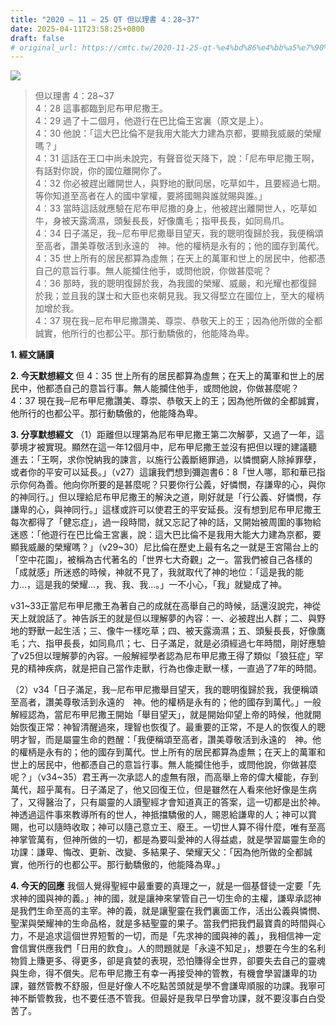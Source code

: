 ```yaml
---
title: "2020 – 11 – 25 QT 但以理書 4：28~37"
date: 2025-04-11T23:58:25+0800
draft: false
# original_url: https://cmtc.tw/2020-11-25-qt-%e4%bd%86%e4%bb%a5%e7%90%86%e6%9b%b8-4%ef%bc%9a2837
---
```


![](/images/qt.jpg)
> 但以理書 4：28\~37  
> 4：28 這事都臨到尼布甲尼撒王。  
> 4：29 過了十二個月，他遊行在巴比倫王宮裏（原文是上）。  
> 4：30 他說：「這大巴比倫不是我用大能大力建為京都，要顯我威嚴的榮耀嗎？」  
> 4：31 這話在王口中尚未說完，有聲音從天降下，說：「尼布甲尼撒王啊，有話對你說，你的國位離開你了。  
> 4：32 你必被趕出離開世人，與野地的獸同居，吃草如牛，且要經過七期。等你知道至高者在人的國中掌權，要將國賜與誰就賜與誰。」  
> 4：33 當時這話就應驗在尼布甲尼撒的身上，他被趕出離開世人，吃草如牛，身被天露滴濕，頭髮長長，好像鷹毛；指甲長長，如同鳥爪。  
> 4：34 日子滿足，我─尼布甲尼撒舉目望天，我的聰明復歸於我，我便稱頌至高者，讚美尊敬活到永遠的　神。他的權柄是永有的；他的國存到萬代。  
> 4：35 世上所有的居民都算為虛無；在天上的萬軍和世上的居民中，他都憑自己的意旨行事。無人能攔住他手，或問他說，你做甚麼呢？  
> 4：36 那時，我的聰明復歸於我，為我國的榮耀、威嚴，和光耀也都復歸於我；並且我的謀士和大臣也來朝見我。我又得堅立在國位上，至大的權柄加增於我。  
> 4：37 現在我─尼布甲尼撒讚美、尊崇、恭敬天上的王；因為他所做的全都誠實，他所行的也都公平。那行動驕傲的，他能降為卑。

**1. 經文誦讀**

**2.  今天默想經文**
但 4：35 世上所有的居民都算為虛無；在天上的萬軍和世上的居民中，他都憑自己的意旨行事。無人能攔住他手，或問他說，你做甚麼呢？  
4：37 現在我─尼布甲尼撒讚美、尊崇、恭敬天上的王；因為他所做的全都誠實，他所行的也都公平。那行動驕傲的，他能降為卑。

**3. 分享默想經文**
（1）距離但以理第為尼布甲尼撒王第二次解夢，又過了一年，這夢境才被實現。顯然在這一年12個月中，尼布甲尼撒王並沒有把但以理的建議聽進去：「王啊，求你悅納我的諫言，以施行公義斷絕罪過，以憐憫窮人除掉罪孽，或者你的平安可以延長。」（v27）這讓我們想到彌迦書6：8「世人哪，耶和華已指示你何為善。他向你所要的是甚麼呢？只要你行公義，好憐憫，存謙卑的心，與你的神同行。」但以理給尼布甲尼撒王的解決之道，剛好就是「行公義、好憐憫，存謙卑的心，與神同行。」這樣或許可以使君王的平安延長。沒有想到尼布甲尼撒王每次都得了「健忘症」，過一段時間，就又忘記了神的話，又開始被周圍的事物給迷惑：「他遊行在巴比倫王宮裏，說：這大巴比倫不是我用大能大力建為京都，要顯我威嚴的榮耀嗎？」（v29\~30）尼比倫在歷史上最有名之一就是王宮陽台上的「空中花園」，被稱為古代著名的「世界七大奇觀」之一。當我們被自己各樣的「成就感」所迷惑的時候，神就不見了，我就取代了神的地位：「這是我的能力…，這是我的榮耀…，我、我、我…。」一不小心，「我」就變成了神。

v31\~33正當尼布甲尼撒王為著自己的成就在高舉自己的時候，話還沒說完，神從天上就說話了。神告訴王的就是但以理解夢的內容：一、必被趕出人群；二、與野地的野獸一起生活；三、像牛一樣吃草；四、被天露滴濕；五、頭髮長長，好像鷹毛；六、指甲長長，如同鳥爪；七、日子滿足，就是必須經過七年時間，剛好應驗了v25但以理解夢的內容。一般解經學者認為尼布甲尼撒王得了類似「狼狂症」罕見的精神疾病，就是把自己當作走獸，行為也像走獸一樣，一直過了7年的時間。

（2）v34「日子滿足，我─尼布甲尼撒舉目望天，我的聰明復歸於我，我便稱頌至高者，讚美尊敬活到永遠的　神。他的權柄是永有的；他的國存到萬代。」一般解經認為，當尼布甲尼撒王開始「舉目望天」，就是開始仰望上帝的時候，他就開始恢復正常：神智清醒過來，理智也恢復了。最重要的正常，不是人的恢復人的聰明才智，而是屬靈生命的甦醒：「我便稱頌至高者，讚美尊敬活到永遠的　神。他的權柄是永有的；他的國存到萬代。世上所有的居民都算為虛無；在天上的萬軍和世上的居民中，他都憑自己的意旨行事。無人能攔住他手，或問他說，你做甚麼呢？」（v34\~35）君王再一次承認人的虛無有限，而高舉上帝的偉大權能，存到萬代，超乎萬有。日子滿足了，他又回復王位，但是雖然在人看來他好像是生病了，又得醫治了，只有屬靈的人讀聖經才會知道真正的答案，這一切都是出於神。神透過這件事來教導所有的世人，神抵擋驕傲的人，賜恩給謙卑的人；神可以賞賜，也可以隨時收取；神可以隨己意立王、廢王。一切世人算不得什麼，唯有至高神掌管萬有，但神所做的一切，都是為要叫愛神的人得益處，就是學習屬靈生命的功課：謙卑、悔改、更新、改變、多結果子、榮耀天父：「因為他所做的全都誠實，他所行的也都公平。那行動驕傲的，他能降為卑。」

**4. 今天的回應**
我個人覺得聖經中最重要的真理之一，就是一個基督徒一定要「先求神的國與神的義。」神的國，就是讓神來掌管自己一切生命的主權，謙卑承認神是我們生命至高的主宰。神的義，就是讓聖靈在我們裏面工作，活出公義與憐憫、聖潔與榮耀神的生命品格，就是多結聖靈的果子。當我們把我們最寶貴的時間與心力，不是追求這個世界短暫的一切，而是「先求神的國與神的義」，我相信神一定會信實供應我們「日用的飲食」。人的問題就是「永遠不知足」，想要在今生的名利物質上賺更多、得更多，卻是貪婪的表現，恐怕賺得全世界，卻要失去自己的靈魂與生命，得不償失。尼布甲尼撒王有幸一再接受神的管教，有機會學習謙卑的功課，雖然管教不舒服，但是好像人不吃點苦頭就是學不會謙卑順服的功課。我寧可神不斷管教我，也不要任憑不管我。但最好是我早日學會功課，就不要沒事白白受苦了。
